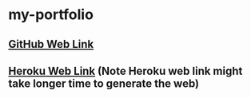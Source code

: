 # my-portfolio
## [GitHub Web Link](https://yunji0387.github.io/my-portfolio/)
## [Heroku Web Link](https://yunji-portfolio-f62b07e92b28.herokuapp.com/) (Note Heroku web link might take longer time to generate the web)
